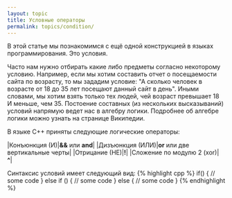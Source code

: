 ```yaml
---
layout: topic
title: Условные операторы
permalink: topics/condition/
---
```

В этой статье мы познакомимся с ещё одной конструкцией в языках программирования. Это условия.

Часто нам нужно отбирать какие либо предметы согласно некоторому условию. Например, если мы хотим составить отчет о посещаемости сайта по возрасту, то мы зададим условие: "А сколько человек в возрасте от 18 до 35 лет посещают данный сайт в день". Иными словами, мы хотим взять только тех людей, чей возраст превышает 18 И меньше, чем 35. Постоение составных (из нескольких высказываний) условий напрямую ведет нас в алгебру логики. Подробнее об алгебре логики можно узнать на странице Википедии.

В языке С++ приняты следующие логические операторы:

|Конъюнкция (И)|**&&** или **and**|
|Дизъюнкция (ИЛИ)|**or** или две вертикальные черты|
|Отрицание (НЕ)|**!**|
|Сложение по модулю 2 (xor)| **^**|

Синтаксис условий имеет следующий вид:
{% highlight cpp %}
if(<condition>)
  {
    // some code
  }
else if (<condition>)
  {
    // some code
  }
else
  {
    // some code
  }
{% endhighlight %}
  
